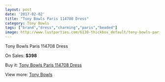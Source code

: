```yaml
---
layout: post
date: '2017-02-02'
title: "Tony Bowls Paris 114708 Dress"
category: Tony Bowls
tags: ["brand","dress","charming","paris","beaded"]
image: http://www.lustparties.com/6130-thickbox_default/tony-bowls-paris-114708-dress.jpg
---
```

Tony Bowls Paris 114708 Dress

On Sales: **$398**
<a href="https://www.lustparties.com/en/tony-bowls/2088-tony-bowls-paris-114708-dress.html"><amp-img layout="responsive" width="600" height="600" src="//www.lustparties.com/6130-thickbox_default/tony-bowls-paris-114708-dress.jpg" alt="Tony Bowls Paris 114708 Dress 0" /></a>
<a href="https://www.lustparties.com/en/tony-bowls/2088-tony-bowls-paris-114708-dress.html"><amp-img layout="responsive" width="600" height="600" src="//www.lustparties.com/6133-thickbox_default/tony-bowls-paris-114708-dress.jpg" alt="Tony Bowls Paris 114708 Dress 1" /></a>
<a href="https://www.lustparties.com/en/tony-bowls/2088-tony-bowls-paris-114708-dress.html"><amp-img layout="responsive" width="600" height="600" src="//www.lustparties.com/6132-thickbox_default/tony-bowls-paris-114708-dress.jpg" alt="Tony Bowls Paris 114708 Dress 2" /></a>
<a href="https://www.lustparties.com/en/tony-bowls/2088-tony-bowls-paris-114708-dress.html"><amp-img layout="responsive" width="600" height="600" src="//www.lustparties.com/6131-thickbox_default/tony-bowls-paris-114708-dress.jpg" alt="Tony Bowls Paris 114708 Dress 3" /></a>

Buy it: [Tony Bowls Paris 114708 Dress](https://www.lustparties.com/en/tony-bowls/2088-tony-bowls-paris-114708-dress.html "Tony Bowls Paris 114708 Dress")

View more: [Tony Bowls](https://www.lustparties.com/en/5-tony-bowls "Tony Bowls")